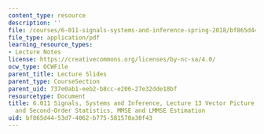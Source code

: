 ```yaml
---
content_type: resource
description: ''
file: /courses/6-011-signals-systems-and-inference-spring-2018/bf865d4453d74062b775581570a30f43_MIT6_011S18lec13.pdf
file_type: application/pdf
learning_resource_types:
- Lecture Notes
license: https://creativecommons.org/licenses/by-nc-sa/4.0/
ocw_type: OCWFile
parent_title: Lecture Slides
parent_type: CourseSection
parent_uid: 737e0ab1-eeb2-b8cc-e206-27e32dde18bf
resourcetype: Document
title: 6.011 Signals, Systems and Inference, Lecture 13 Vector Picture for First-
  and Second-Order Statistics, MMSE and LMMSE Estimation
uid: bf865d44-53d7-4062-b775-581570a30f43
---
```

